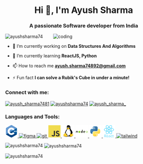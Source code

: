<h1 align="center">Hi 👋, I'm Ayush Sharma</h1>
<h3 align="center">A passionate Software developer from India</h3>
<img align="right" alt="coding" width="350" src="https://media0.giphy.com/media/qgQUggAC3Pfv687qPC/giphy.gif?cid=ecf05e47fsdnmq1krx6gtlg8u9lpa29be8xil9gu0zpgtbcg&ep=v1_gifs_search&rid=giphy.gif&ct=g"> 

<p align="left"> <img src="https://komarev.com/ghpvc/?username=ayushsharma74&label=Profile%20views&color=0e75b6&style=flat" alt="ayushsharma74" /> </p>

- 🔭 I’m currently working on **Data Structures And Algorithms**

- 🌱 I’m currently learning **ReactJS, Python**

- 📫 How to reach me **ayush.sharma74892@gmail.com**

- ⚡ Fun fact **I can solve a Rubik's Cube in under a minute!**

<h3 align="left">Connect with me:</h3>
<p align="left">
<a href="https://www.hackerrank.com/ayush_sharma7481" target="blank"><img align="center" src="https://raw.githubusercontent.com/rahuldkjain/github-profile-readme-generator/master/src/images/icons/Social/hackerrank.svg" alt="ayush_sharma7481" height="30" width="40" /></a>
<a href="https://www.leetcode.com/ayushsharma74" target="blank"><img align="center" src="https://raw.githubusercontent.com/rahuldkjain/github-profile-readme-generator/master/src/images/icons/Social/leet-code.svg" alt="ayushsharma74" height="30" width="40" /></a>
<a href="https://auth.geeksforgeeks.org/user/ayush_sharma_" target="blank"><img align="center" src="https://raw.githubusercontent.com/rahuldkjain/github-profile-readme-generator/master/src/images/icons/Social/geeks-for-geeks.svg" alt="ayush_sharma_" height="30" width="40" /></a>
</p>

<h3 align="left">Languages and Tools:</h3>
<p align="left"> <a href="https://www.w3schools.com/cpp/" target="_blank" rel="noreferrer"> <img src="https://raw.githubusercontent.com/devicons/devicon/master/icons/cplusplus/cplusplus-original.svg" alt="cplusplus" width="40" height="40"/> </a> <a href="https://www.figma.com/" target="_blank" rel="noreferrer"> <img src="https://www.vectorlogo.zone/logos/figma/figma-icon.svg" alt="figma" width="40" height="40"/> </a> <a href="https://git-scm.com/" target="_blank" rel="noreferrer"> <img src="https://www.vectorlogo.zone/logos/git-scm/git-scm-icon.svg" alt="git" width="40" height="40"/> </a> <a href="https://developer.mozilla.org/en-US/docs/Web/JavaScript" target="_blank" rel="noreferrer"> <img src="https://raw.githubusercontent.com/devicons/devicon/master/icons/javascript/javascript-original.svg" alt="javascript" width="40" height="40"/> </a> <a href="https://www.linux.org/" target="_blank" rel="noreferrer"> <img src="https://raw.githubusercontent.com/devicons/devicon/master/icons/linux/linux-original.svg" alt="linux" width="40" height="40"/> </a> <a href="https://nodejs.org" target="_blank" rel="noreferrer"> <img src="https://raw.githubusercontent.com/devicons/devicon/master/icons/nodejs/nodejs-original-wordmark.svg" alt="nodejs" width="40" height="40"/> </a> <a href="https://www.python.org" target="_blank" rel="noreferrer"> <img src="https://raw.githubusercontent.com/devicons/devicon/master/icons/python/python-original.svg" alt="python" width="40" height="40"/> </a> <a href="https://reactjs.org/" target="_blank" rel="noreferrer"> <img src="https://raw.githubusercontent.com/devicons/devicon/master/icons/react/react-original-wordmark.svg" alt="react" width="40" height="40"/> </a> <a href="https://tailwindcss.com/" target="_blank" rel="noreferrer"> <img src="https://www.vectorlogo.zone/logos/tailwindcss/tailwindcss-icon.svg" alt="tailwind" width="40" height="40"/> </a> </p>

<p><img align="left" src="https://github-readme-stats.vercel.app/api/top-langs?username=ayushsharma74&show_icons=true&locale=en&layout=compact" alt="ayushsharma74" /></p>

<p>&nbsp;<img align="center" src="https://github-readme-stats.vercel.app/api?username=ayushsharma74&show_icons=true&locale=en" alt="ayushsharma74" /></p>

<p><img align="center" src="https://github-readme-streak-stats.herokuapp.com/?user=ayushsharma74&" alt="ayushsharma74" /></p>
